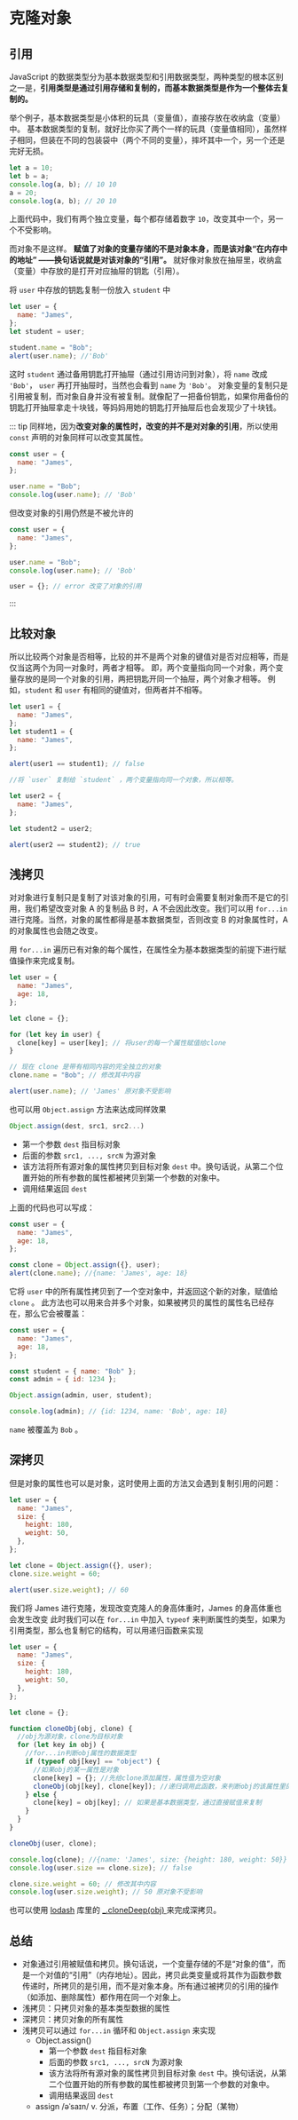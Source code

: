 # 克隆对象

## 引用

JavaScript 的数据类型分为基本数据类型和引用数据类型，两种类型的根本区别之一是，**引用类型是通过引用存储和复制的，而基本数据类型是作为一个整体去复制的。**

举个例子，基本数据类型是小体积的玩具（变量值），直接存放在收纳盒（变量）中。
基本数据类型的复制，就好比你买了两个一样的玩具（变量值相同），虽然样子相同，但装在不同的包装袋中（两个不同的变量），摔坏其中一个，另一个还是完好无损。

```javascript
let a = 10;
let b = a;
console.log(a, b); // 10 10
a = 20;
console.log(a, b); // 20 10
```

上面代码中，我们有两个独立变量，每个都存储着数字 `10`，改变其中一个，另一个不受影响。

而对象不是这样。
**赋值了对象的变量存储的不是对象本身，而是该对象“在内存中的地址” ——换句话说就是对该对象的“引用”。**
就好像对象放在抽屉里，收纳盒（变量）中存放的是打开对应抽屉的钥匙（引用）。

将 `user` 中存放的钥匙复制一份放入 `student` 中

```javascript
let user = {
  name: "James",
};
let student = user;

student.name = "Bob";
alert(user.name); //'Bob'
```

这时 `student` 通过备用钥匙打开抽屉（通过引用访问到对象），将 `name` 改成 `'Bob'`， `user` 再打开抽屉时，当然也会看到 `name` 为 `'Bob'`。
对象变量的复制只是引用被复制，而对象自身并没有被复制。就像配了一把备份钥匙，如果你用备份的钥匙打开抽屉拿走十块钱，等妈妈用她的钥匙打开抽屉后也会发现少了十块钱。

::: tip
同样地，因为**改变对象的属性时，改变的并不是对对象的引用**，所以使用 `const` 声明的对象同样可以改变其属性。

```javascript
const user = {
  name: "James",
};

user.name = "Bob";
console.log(user.name); // 'Bob'
```

但改变对象的引用仍然是不被允许的

```javascript
const user = {
  name: "James",
};

user.name = "Bob";
console.log(user.name); // 'Bob'

user = {}; // error 改变了对象的引用
```

:::

## 比较对象

所以比较两个对象是否相等，比较的并不是两个对象的键值对是否对应相等，而是仅当这两个为同一对象时，两者才相等。
即，两个变量指向同一个对象，两个变量存放的是同一个对象的引用，两把钥匙开同一个抽屉，两个对象才相等。
例如，`student` 和 `user` 有相同的键值对，但两者并不相等。

```javascript
let user1 = {
  name: "James",
};
let student1 = {
  name: "James",
};

alert(user1 == student1); // false

//将 `user` 复制给 `student` ，两个变量指向同一个对象，所以相等。

let user2 = {
  name: "James",
};

let student2 = user2;

alert(user2 == student2); // true
```

## 浅拷贝

对对象进行复制只是复制了对该对象的引用，可有时会需要复制对象而不是它的引用，我们希望改变对象 A 的复制品 B 时，A 不会因此改变。我们可以用 `for...in` 进行克隆。当然，对象的属性都得是基本数据类型，否则改变 B 的对象属性时，A 的对象属性也会随之改变。

用 `for...in` 遍历已有对象的每个属性，在属性全为基本数据类型的前提下进行赋值操作来完成复制。

```javascript
let user = {
  name: "James",
  age: 18,
};

let clone = {};

for (let key in user) {
  clone[key] = user[key]; // 将user的每一个属性赋值给clone
}

// 现在 clone 是带有相同内容的完全独立的对象
clone.name = "Bob"; // 修改其中内容

alert(user.name); // 'James' 原对象不受影响
```

也可以用 `Object.assign` 方法来达成同样效果

```javascript
Object.assign(dest, src1, src2...)
```

- 第一个参数 `dest` 指目标对象
- 后面的参数 `src1, ..., srcN` 为源对象
- 该方法将所有源对象的属性拷贝到目标对象 `dest` 中。换句话说，从第二个位置开始的所有参数的属性都被拷贝到第一个参数的对象中。
- 调用结果返回 `dest`

上面的代码也可以写成：

```javascript
const user = {
  name: "James",
  age: 18,
};

const clone = Object.assign({}, user);
alert(clone.name); //{name: 'James', age: 18}
```

它将 `user` 中的所有属性拷贝到了一个空对象中，并返回这个新的对象，赋值给 `clone` 。
此方法也可以用来合并多个对象，如果被拷贝的属性的属性名已经存在，那么它会被覆盖：

```javascript
const user = {
  name: "James",
  age: 18,
};

const student = { name: "Bob" };
const admin = { id: 1234 };

Object.assign(admin, user, student);

console.log(admin); // {id: 1234, name: 'Bob', age: 18}
```

`name` 被覆盖为 `Bob` 。

## 深拷贝

但是对象的属性也可以是对象，这时使用上面的方法又会遇到复制引用的问题：

```javascript
let user = {
  name: "James",
  size: {
    height: 180,
    weight: 50,
  },
};

let clone = Object.assign({}, user);
clone.size.weight = 60;

alert(user.size.weight); // 60
```

我们将 James 进行克隆，发现改变克隆人的身高体重时，James 的身高体重也会发生改变
此时我们可以在 `for...in` 中加入 `typeof` 来判断属性的类型，如果为引用类型，那么也复制它的结构，可以用递归函数来实现

```javascript
let user = {
  name: "James",
  size: {
    height: 180,
    weight: 50,
  },
};

let clone = {};

function cloneObj(obj, clone) {
  //obj为源对象，clone为目标对象
  for (let key in obj) {
    //for...in判断obj属性的数据类型
    if (typeof obj[key] == "object") {
      //如果obj的某一属性是对象
      clone[key] = {}; //先给clone添加属性，属性值为空对象
      cloneObj(obj[key], clone[key]); //递归调用此函数，来判断obj的该属性里的数据类型
    } else {
      clone[key] = obj[key]; // 如果是基本数据类型，通过直接赋值来复制
    }
  }
}

cloneObj(user, clone);

console.log(clone); //{name: 'James', size: {height: 180, weight: 50}}
console.log(user.size == clone.size); // false

clone.size.weight = 60; // 修改其中内容
console.log(user.size.weight); // 50 原对象不受影响
```

也可以使用 <a href = "https://www.lodashjs.com/"> lodash</a> 库里的 <a href = "https://www.lodashjs.com/docs/lodash.cloneDeep#_clonedeepvalue"> \_.cloneDeep(obj) </a>来完成深拷贝。

## 总结

- 对象通过引用被赋值和拷贝。换句话说，一个变量存储的不是“对象的值”，而是一个对值的“引用”（内存地址）。因此，拷贝此类变量或将其作为函数参数传递时，所拷贝的是引用，而不是对象本身。所有通过被拷贝的引用的操作（如添加、删除属性）都作用在同一个对象上。
- 浅拷贝：只拷贝对象的基本类型数据的属性
- 深拷贝：拷贝对象的所有属性
- 浅拷贝可以通过 `for...in` 循环和 `Object.assign` 来实现
  - Object.assign()
    - 第一个参数 `dest` 指目标对象
    - 后面的参数 `src1, ..., srcN` 为源对象
    - 该方法将所有源对象的属性拷贝到目标对象 `dest` 中。换句话说，从第二个位置开始的所有参数的属性都被拷贝到第一个参数的对象中。
    - 调用结果返回 `dest`
  - assign /əˈsaɪn/ v. 分派，布置（工作、任务）；分配（某物）
